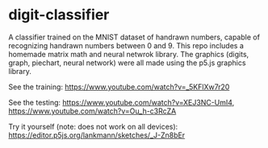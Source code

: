 # digit-classifier
A classifier trained on the MNIST dataset of handrawn numbers, capable of recognizing handrawn numbers between 0 and 9. This repo includes a homemade matrix math and neural netwrok library. The graphics (digits, graph, piechart, neural network) were all made using the p5.js graphics library.

See the training: https://www.youtube.com/watch?v=_5KFlXw7r20

See the testing: https://www.youtube.com/watch?v=XEJ3NC-UmI4, https://www.youtube.com/watch?v=Ou_h-c3RcZA

Try it yourself (note: does not work on all devices): https://editor.p5js.org/lankmann/sketches/_J-Zn8bEr
